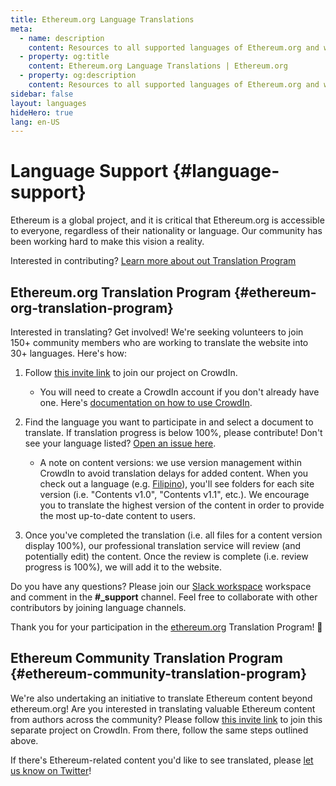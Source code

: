 ```yaml
---
title: Ethereum.org Language Translations
meta:
  - name: description
    content: Resources to all supported languages of Ethereum.org and ways to get involved as a translator.
  - property: og:title
    content: Ethereum.org Language Translations | Ethereum.org
  - property: og:description
    content: Resources to all supported languages of Ethereum.org and ways to get involved as a translator.
sidebar: false
layout: languages
hideHero: true
lang: en-US
---
```


<div class="languages-page">

  <div class="languages-content-section">

# Language Support {#language-support}

Ethereum is a global project, and it is critical that Ethereum.org is accessible to everyone, regardless of their nationality or language. Our community has been working hard to make this vision a reality.

Interested in contributing? [Learn more about out Translation Program](/languages/#ethereum-org-translation-program)

  </div>

  <LanguagesPage />

  <div class="languages-content-section">

## Ethereum.org Translation Program {#ethereum-org-translation-program}

Interested in translating? Get involved! We're seeking volunteers to join 150+ community members who are working to translate the website into 30+ languages. Here's how:

1. Follow [this invite link](https://crowdin.com/project/ethereumfoundation/invite) to join our project on CrowdIn.

   - You will need to create a CrowdIn account if you don't already have one. Here's [documentation on how to use CrowdIn](https://support.crowdin.com/online-editor/).

2. Find the language you want to participate in and select a document to translate. If translation progress is below 100%, please contribute! Don't see your language listed? [Open an issue here](https://github.com/ethereum/ethereum-org-website/issues/new/choose).

   - A note on content versions: we use version management within CrowdIn to avoid translation delays for added content. When you check out a language (e.g. [Filipino](https://crowdin.com/project/ethereumfoundation/fil#)), you'll see folders for each site version (i.e. "Contents v1.0", "Contents v1.1", etc.). We encourage you to translate the highest version of the content in order to provide the most up-to-date content to users.

3. Once you've completed the translation (i.e. all files for a content version display 100%), our professional translation service will review (and potentially edit) the content. Once the review is complete (i.e. review progress is 100%), we will add it to the website.

Do you have any questions? Please join our [Slack workspace](https://join.slack.com/t/ethtranslation/shared_invite/enQtOTc2MTA3OTE4NjMwLTc0OWFhYmY2ZjY4MWYzODdiMTBjOGMyNWU0MDJkNWRkNDFlNzg0NjZlNTUwMWQxM2E5MTFjMWJhMDU2Y2M3OWI) workspace and comment in the **#\_support** channel. Feel free to collaborate with other contributors by joining language channels.

Thank you for your participation in the [ethereum.org](/) Translation Program! 🦄

## Ethereum Community Translation Program {#ethereum-community-translation-program}

We're also undertaking an initiative to translate Ethereum content beyond ethereum.org! Are you interested in translating valuable Ethereum content from authors across the community? Please follow [this invite link](https://crowdin.com/project/contents-translation/invite) to join this separate project on CrowdIn. From there, follow the same steps outlined above.

If there's Ethereum-related content you'd like to see translated, please [let us know on Twitter](https://twitter.com/ethdotorg)!

  </div>
    
</div>
